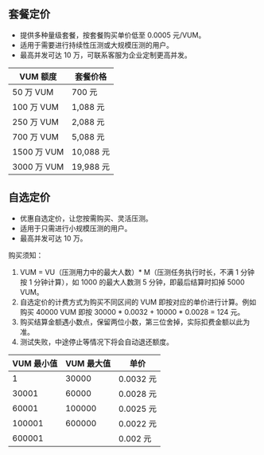 ## 套餐定价
- 提供多种量级套餐，按套餐购买单价低至 0.0005 元/VUM。
- 适用于需要进行持续性压测或大规模压测的用户。
- 最高并发可达 10 万，可联系客服为企业定制更高并发。

| VUM 额度 | 套餐价格 |
|---------|---------|
| 50 万 VUM | 700 元 | 
| 100 万 VUM | 1,088 元 |
| 250 万 VUM | 2,088 元 | 
| 700 万 VUM| 5,088 元 | 
| 1500 万 VUM | 10,088 元 | 
| 3000 万 VUM | 19,988 元 | 


## 自选定价
- 优惠自选定价，让您按需购买、灵活压测。
- 适用于只需进行小规模压测的用户。
- 最高并发可达 10 万。

购买须知：
1. VUM = VU（压测用力中的最大人数）* M（压测任务执行时长，不满 1 分钟按 1 分钟计算），如 1000 的最大人数测 5 分钟，即最后结算时扣掉 5000 VUM。
2. 自选定价的计费方式为购买不同区间的 VUM 即按对应的单价进行计算。例如购买 40000 VUM 即按 30000 \* 0.0032 + 10000 \* 0.0028 = 124 元。
3. 购买结算金额遇小数点，保留两位小数，第三位舍掉，实际扣费金额以此为准。
4. 测试失败，中途停止等情况下将会自动退还额度。

| VUM 最小值 | VUM 最大值 | 单价 |
|---------|---------|---------|
| 1 | 30000 | 0.0032 元 |
| 30001 | 60000 | 0.0028 元 |
| 60001 | 100000 | 0.0025 元 |
| 100001| 600000 | 0.0022 元 |
| 600001 |  | 0.002 元 |



